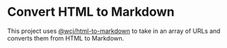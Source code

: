 # Convert HTML to Markdown

This project uses [@wcj/html-to-markdown](https://github.com/jaywcjlove/html-to-markdown-cli/tree/main/packages/html-to-markdown) to take in an array of URLs and converts them from HTML to Markdown.
